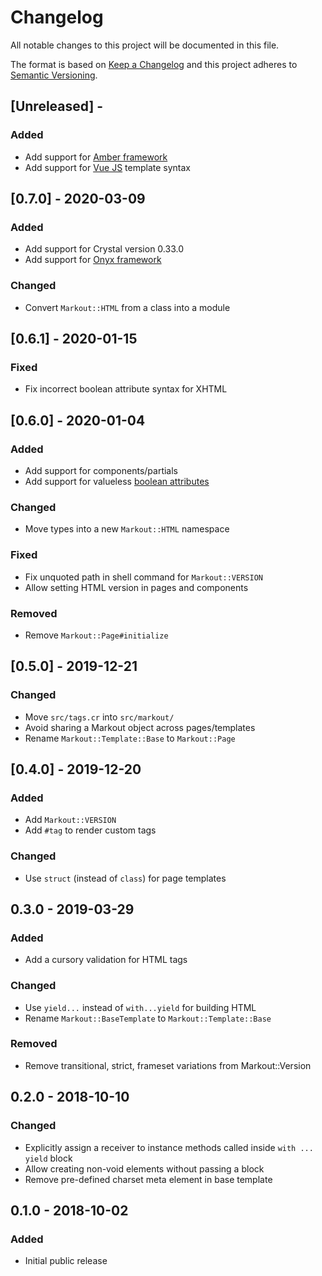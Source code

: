 # Changelog

All notable changes to this project will be documented in this file.

The format is based on [Keep a Changelog](http://keepachangelog.com/en/1.0.0/)
and this project adheres to [Semantic Versioning](http://semver.org/spec/v2.0.0.html).

## [Unreleased] - 

### Added
- Add support for [Amber framework](https://amberframework.org)
- Add support for [Vue JS](https://vuejs.org) template syntax

## [0.7.0] - 2020-03-09

### Added
- Add support for Crystal version 0.33.0
- Add support for [Onyx framework](https://onyxframework.org)

### Changed
- Convert `Markout::HTML` from a class into a module

## [0.6.1] - 2020-01-15

### Fixed
- Fix incorrect boolean attribute syntax for XHTML

## [0.6.0] - 2020-01-04

### Added
- Add support for components/partials
- Add support for valueless [boolean attributes](https://html.spec.whatwg.org/multipage/common-microsyntaxes.html#boolean-attributes)

### Changed
- Move types into a new `Markout::HTML` namespace

### Fixed
- Fix unquoted path in shell command for `Markout::VERSION`
- Allow setting HTML version in pages and components

### Removed
- Remove `Markout::Page#initialize`

## [0.5.0] - 2019-12-21

### Changed
- Move `src/tags.cr` into `src/markout/`
- Avoid sharing a Markout object across pages/templates
- Rename `Markout::Template::Base` to `Markout::Page`

## [0.4.0] - 2019-12-20

### Added
- Add `Markout::VERSION`
- Add `#tag` to render custom tags

### Changed
- Use `struct` (instead of `class`) for page templates

## 0.3.0 - 2019-03-29

### Added
- Add a cursory validation for HTML tags

### Changed
- Use `yield...` instead of `with...yield` for building HTML
- Rename `Markout::BaseTemplate` to `Markout::Template::Base`

### Removed
- Remove transitional, strict, frameset variations from Markout::Version

## 0.2.0 - 2018-10-10

### Changed
- Explicitly assign a receiver to instance methods called inside `with ... yield` block
- Allow creating non-void elements without passing a block
- Remove pre-defined charset meta element in base template

## 0.1.0 - 2018-10-02

### Added
- Initial public release
